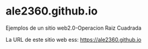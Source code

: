 # ale2360.github.io
Ejemplos de un sitio web2.0-Operacion Raiz Cuadrada

La URL de este sitio web ess:
https://ale2360.github.io

